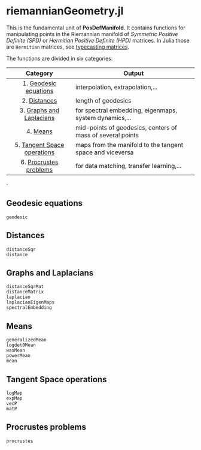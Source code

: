 # riemannianGeometry.jl

This is the fundamental unit of **PosDefManifold**. It contains functions
for manipulating points in the Riemannian manifold of
*Symmetric Positive Definite (SPD)* or *Hermitian Positive Definite (HPD)* matrices. In Julia those are `Hermitian` matrices, see [typecasting matrices](@ref).

The functions are divided in six categories:

| Category  | Output |
|:----------:| ----------- |
| 1. [Geodesic equations](@ref) | interpolation, extrapolation,... |
| 2. [Distances](@ref) | length of geodesics |
| 3. [Graphs and Laplacians](@ref) | for spectral embedding, eigenmaps, system dynamics,...|
| 4. [Means](@ref) | mid-points of geodesics, centers of mass of several points |
| 5. [Tangent Space operations](@ref) | maps from the manifold to the tangent space and viceversa |
| 6. [Procrustes problems](@ref) | for data matching, transfer learning,...|

⋅

## Geodesic equations

```@docs
geodesic
```

## Distances

```@docs
distanceSqr
distance
```

## Graphs and Laplacians
```@docs
distanceSqrMat
distanceMatrix
laplacian
laplacianEigenMaps
spectralEmbedding
```

## Means
```@docs
generalizedMean
logdet0Mean
wasMean
powerMean
mean
```

## Tangent Space operations
```@docs
logMap
expMap
vecP
matP
```

## Procrustes problems
```@docs
procrustes
```

